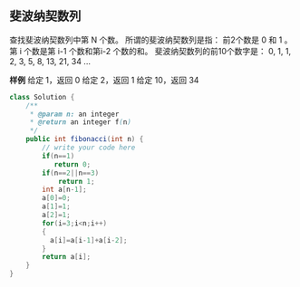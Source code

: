 ﻿##   斐波纳契数列
查找斐波纳契数列中第 N 个数。
所谓的斐波纳契数列是指：
前2个数是 0 和 1 。
第 i 个数是第 i-1 个数和第i-2 个数的和。
斐波纳契数列的前10个数字是：
0, 1, 1, 2, 3, 5, 8, 13, 21, 34 ...

**样例**
给定 1，返回 0
给定 2，返回 1
给定 10，返回 34


```java
class Solution {
    /**
     * @param n: an integer
     * @return an integer f(n)
     */
    public int fibonacci(int n) {
        // write your code here
        if(n==1)
           return 0;
        if(n==2||n==3)
            return 1;
        int a[n-1];
        a[0]=0;
        a[1]=1;
        a[2]=1;
        for(i=3;i<n;i++)
        {
          a[i]=a[i-1]+a[i-2];
        }
        return a[i];  
    }
}
```
